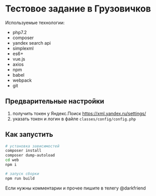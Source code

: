 # Тестовое задание в ГрузовичковИспользуемые технологии:* php7.2* composer* yandex search api* simplexml* es6+* vue.js* axios* npm* babel* webpack* git## Предварительные настройки1. получить токен у Яндекс.Поиск https://xml.yandex.ru/settings/1. указать токен и логин в файле ```classes/config/config.php```## Как запустить``` bash# установка зависимостейcomposer installcomposer dump-autoloadcd webnpm i# запуск сборкиnpm run build```Если нужны комментарии и прочее пишите в телегу @darkfriend